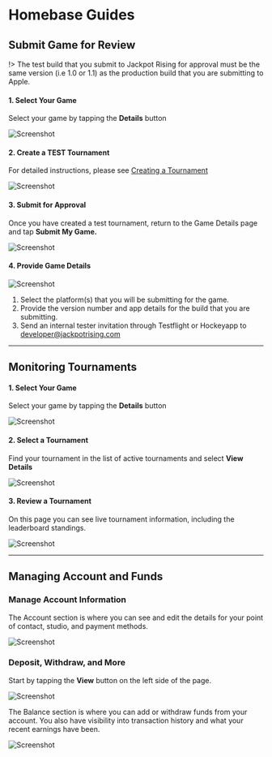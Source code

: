 # Homebase Guides

## Submit Game for Review

!> The test build that you submit to Jackpot Rising for approval must be the same version (i.e 1.0 or 1.1) as the production build that you are submitting to Apple.

#### 1. Select Your Game

Select your game by tapping the **Details** button

![Screenshot](media/submit/001.png)

#### 2. Create a TEST Tournament

For detailed instructions, please see [Creating a Tournament](homebase/integration?id=create-a-tournament)

![Screenshot](media/submit/002.png)

#### 3. Submit for Approval

Once you have created a test tournament, return to the Game Details page and tap **Submit My Game.**

![Screenshot](media/submit/003.png)

#### 4. Provide Game Details

![Screenshot](media/submit/004.png)

1. Select the platform(s) that you will be submitting for the game.
2. Provide the version number and app details for the build that you are submitting.
3. Send an internal tester invitation through Testflight or Hockeyapp to developer@jackpotrising.com

---

## Monitoring Tournaments

#### 1. Select Your Game

Select your game by tapping the **Details** button

![Screenshot](media/monitor/001.png)

#### 2. Select a Tournament

Find your tournament in the list of active tournaments and select **View Details**

![Screenshot](media/monitor/002.png)

#### 3. Review a Tournament

On this page you can see live tournament information, including the leaderboard standings.

![Screenshot](media/monitor/003.png)

---

## Managing Account and Funds

### Manage Account Information

The Account section is where you can see and edit the details for your point of contact, studio, and payment methods.

![Screenshot](media/account/001.png)

### Deposit, Withdraw, and More

Start by tapping the **View** button on the left side of the page. 

![Screenshot](media/account/002.png)

The Balance section is where you can add or withdraw funds from your account. You also have visibility into transaction history and what your recent earnings have been.

![Screenshot](media/account/003.png)
